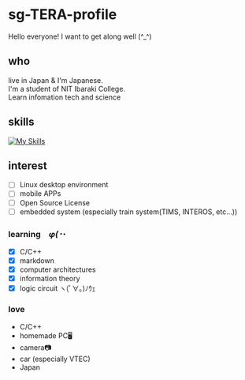 # sg-TERA-profile
Hello everyone! I want to get along well (^_^)

## who
live in Japan & I'm Japanese.  
I'm a student of NIT Ibaraki College.  
Learn infomation tech and science  

## skills
[![My Skills](https://skillicons.dev/icons?i=c,md)](https://skillicons.dev)

## interest
- [ ] Linux desktop environment
- [ ] mobile APPs
- [ ] Open Source License
- [ ] embedded system (especially train system(TIMS, INTEROS, etc...))

### learning　_φ(･_･
- [x] C/C++
- [x] markdown
- [x] computer architectures
- [x] information theory
- [x] logic circuit ヽ(ﾟ∀｡)ﾉｳｪ

### love
- C/C++
- homemade PC🖥
- camera📷
- car (especially VTEC)
- Japan 
